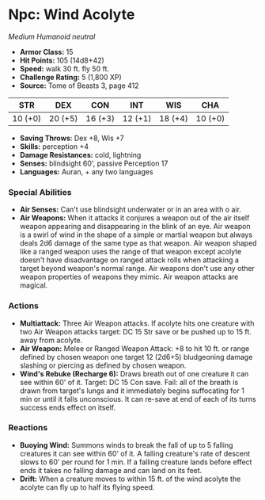 # Npc: Wind Acolyte

*Medium* *Humanoid* *neutral*

- **Armor Class:** 15
- **Hit Points:** 105 (14d8+42)
- **Speed:** walk 30 ft. fly 50 ft.
- **Challenge Rating:** 5 (1,800 XP)
- **Source:** Tome of Beasts 3, page 412

| STR | DEX | CON | INT | WIS | CHA |
| --- | --- | --- | --- | --- | --- |
| 10 (+0) | 20 (+5) | 16 (+3) | 12 (+1) | 18 (+4) | 10 (+0) |

- **Saving Throws**: Dex +8, Wis +7
- **Skills:** perception +4
- **Damage Resistances:** cold, lightning
- **Senses:** blindsight 60', passive Perception 17
- **Languages:** Auran, + any two languages

### Special Abilities

- **Air Senses:** Can't use blindsight underwater or in an area with o air.
- **Air Weapons:** When it attacks it conjures a weapon out of the air itself weapon appearing and disappearing in the blink of an eye. Air weapon is a swirl of wind in the shape of a simple or martial weapon but always deals 2d6 damage of the same type as that weapon. Air weapon shaped like a ranged weapon uses the range of that weapon except acolyte doesn't have disadvantage on ranged attack rolls when attacking a target beyond weapon's normal range. Air weapons don't use any other weapon properties of weapons they mimic. Air weapon attacks are magical.

### Actions

- **Multiattack:** Three Air Weapon attacks. If acolyte hits one creature with two Air Weapon attacks target: DC 15 Str save or be pushed up to 15 ft. away from acolyte.
- **Air Weapon:** Melee or Ranged Weapon Attack: +8 to hit 10 ft. or range defined by chosen weapon one target 12 (2d6+5) bludgeoning damage slashing or piercing as defined by chosen weapon.
- **Wind's Rebuke (Recharge 6):** Draws breath out of one creature it can see within 60' of it. Target: DC 15 Con save. Fail: all of the breath is drawn from target's lungs and it immediately begins suffocating for 1 min or until it falls unconscious. It can re-save at end of each of its turns success ends effect on itself.

### Reactions

- **Buoying Wind:** Summons winds to break the fall of up to 5 falling creatures it can see within 60' of it. A falling creature's rate of descent slows to 60' per round for 1 min. If a falling creature lands before effect ends it takes no falling damage and can land on its feet.
- **Drift:** When a creature moves to within 15 ft. of the wind acolyte the acolyte can fly up to half its flying speed.


